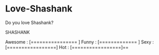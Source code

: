 # Love-Shashank
Do you love Shashank?

SHASHANK

Awesome : [================ ]
Funny   : [=============    ]
Sexy    : [=================]
Hot     : [=================]==
